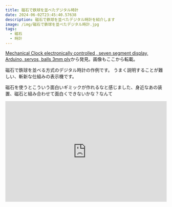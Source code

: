 ```yaml
---
title: 磁石で鉄球を並べたデジタル時計
date: 2024-06-02T23:45:40.57638
description: 磁石で鉄球を並べたデジタル時計を紹介します
image: /img/磁石で鉄球を並べたデジタル時計.jpg
tags:
  - 磁石
  - 時計
---
```

[Mechanical Clock electronically controlled , seven segment display, Arduino, servos, balls 3mm ply](https://www.youtube.com/watch?v=U20tRMRiN0U)から発見。画像もここから転載。

磁石で鉄球を並べる方式のデジタル時計の作例です。
うまく説明することが難しい、斬新な仕組みの表示機です。

磁石を使うとこういう面白いギミックが作れるなと感じました、身近なあの装置、磁石と組み合わせて面白くできないかな？なんて


<iframe width="100%" height="315" src="https://www.youtube.com/embed/U20tRMRiN0U" title="YouTube video player" frameborder="0" allow="accelerometer; autoplay; clipboard-write; encrypted-media; gyroscope; picture-in-picture" allowfullscreen></iframe>

